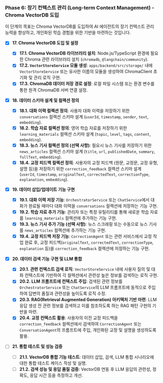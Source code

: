 ### Phase 6: 장기 컨텍스트 관리 (Long-term Context Management) - Chroma VectorDB 도입

이 단계의 목표는 Chroma VectorDB를 도입하여 AI 에이전트의 장기 컨텍스트 관리 능력을 향상하고, 개인화된 학습 경험을 위한 기반을 마련하는 것입니다.

- [x] **17. Chroma VectorDB 도입 및 설정**

  - [x] **17.1. Chroma VectorDB 라이브러리 설치**: Node.js/TypeScript 환경에 필요한 Chroma 관련 라이브러리 설치 (`chromadb`, `@langchain/community`).
  - [x] **17.2. `VectorStoreService` 모듈 생성**: `apps/backend/src/storage/` 내에 `VectorStoreService` 또는 유사한 이름의 모듈을 생성하여 ChromaClient 초기화 및 관리 로직 구현.
  - [x] **17.3. ChromaDB 데이터 저장 경로 설정**: 로컬 파일 시스템 또는 환경 변수를 통한 원격 ChromaDB 서버 연결 설정.

- [x] **18. 데이터 스키마 설계 및 컬렉션 정의**

  - [x] **18.1. 대화 이력 컬렉션 정의**: 사용자 대화 이력을 저장하기 위한 `conversations` 컬렉션 스키마 설계 (`userId`, `timestamp`, `sender`, `text`, `embedding`).
  - [x] **18.2. 학습 자료 컬렉션 정의**: 영어 학습 자료를 저장하기 위한 `learning_materials` 컬렉션 스키마 설계 (`topic`, `level`, `tags`, `content`, `embedding`).
  - [x] **18.3. 뉴스 기사 컬렉션 정의 (선택 사항)**: 필요시 뉴스 기사를 저장하기 위한 `news_articles` 컬렉션 스키마 설계 (`title`, `url`, `publishedDate`, `summary`, `fullText`, `embedding`).
  - [x] **18.4. 교정 피드백 컬렉션 정의**: 사용자의 교정 피드백 (원문, 교정문, 교정 유형, 설명 등)을 저장하기 위한 `correction_feedback` 컬렉션 스키마 설계 (`userId`, `timestamp`, `originalText`, `correctedText`, `correctionType`, `explanation`, `embedding`).

- [x] **19. 데이터 삽입/업데이트 기능 구현**

  - [x] **19.1. 대화 이력 저장 기능**: `OrchestratorService` 또는 `ChatService`에서 대화가 완료될 때마다 대화 이력을 `conversations` 컬렉션에 저장하는 기능 구현.
  - [x] **19.2. 학습 자료 추가 기능**: 관리자 또는 특정 유틸리티를 통해 새로운 학습 자료를 `learning_materials` 컬렉션에 추가하는 기능 구현.
  - [x] **19.3. 뉴스 기사 추가 기능 (선택 사항)**: 뉴스 스크래핑 또는 수동으로 뉴스 기사를 `news_articles` 컬렉션에 추가하는 기능 구현.
  - [x] **19.4. 교정 피드백 저장 기능**: `CorrectionAgent` 또는 관련 서비스에서 교정 작업 완료 후, 교정 피드백(`originalText`, `correctedText`, `correctionType`, `explanation` 등)을 `correction_feedback` 컬렉션에 저장하는 기능 구현.

- [x] **20. 데이터 검색 기능 구현 및 LLM 통합**

  - [x] **20.1. 관련 컨텍스트 검색 로직**: `VectorStoreService` 내에 사용자 질의 및 대화 컨텍스트에 기반하여 각 컬렉션에서 관련성 높은 정보를 검색하는 로직 구현.
  - [x] **20.2. LLM 프롬프트에 컨텍스트 주입**: 검색된 관련 정보를 `OrchestratorService` 또는 `ChatService`의 LLM 프롬프트에 동적으로 주입하여 답변의 품질과 관련성을 높이도록 로직 수정.
  - [x] **20.3. RAG(Retrieval Augmented Generation) 아키텍처 기반 마련**: LLM 응답 생성 전 관련 정보를 검색하고 이를 참조하도록 하는 RAG 패턴 구현의 기반을 마련.
  - [x] **20.4. 교정 컨텍스트 활용**: 사용자의 이전 교정 피드백을 `correction_feedback` 컬렉션에서 검색하여 `CorrectionAgent` 또는 `ConversationAgent`의 프롬프트에 주입, 개인화된 교정 및 설명을 생성하도록 활용.

- [ ] **21. 통합 테스트 및 성능 검증**
  - [ ] **21.1. VectorDB 통합 기능 테스트**: 데이터 삽입, 검색, LLM 통합 시나리오에 대한 통합 테스트 케이스 작성 및 실행.
  - [ ] **21.2. 검색 성능 및 응답 품질 검증**: VectorDB 연동 후 LLM 응답의 관련성, 정확도, 응답 시간 등을 측정하고 개선.
